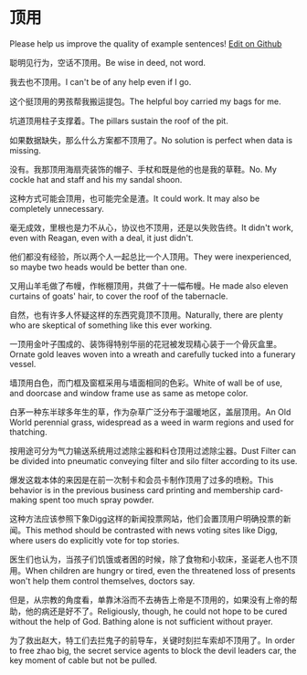 # 顶用

Please help us improve the quality of example sentences! [Edit on Github](https://github.com/jiyushe/jiyu-example-sentence-source/blob/main/chinese/dingyong.md)

<p><span class="chinese">聪明见行为，空话不顶用。</span><span class="english">Be wise in deed, not word.</span></p>

<p><span class="chinese">我去也不顶用。</span><span class="english">I can't be of any help even if I go.</span></p>

<p><span class="chinese">这个挺顶用的男孩帮我搬运提包。</span><span class="english">The helpful boy carried my bags for me.</span></p>

<p><span class="chinese">坑道顶用柱子支撑着。</span><span class="english">The pillars sustain the roof of the pit.</span></p>

<p><span class="chinese">如果数据缺失，那么什么方案都不顶用了。</span><span class="english">No solution is perfect when data is missing.</span></p>

<p><span class="chinese">没有。我那顶用海扇壳装饰的帽子、手杖和既是他的也是我的草鞋。</span><span class="english">No. My cockle hat and staff and his my sandal shoon.</span></p>

<p><span class="chinese">这种方式可能会顶用，也可能完全是渣。</span><span class="english">It could work. It may also be completely unnecessary.</span></p>

<p><span class="chinese">毫无成效，里根也是力不从心，协议也不顶用，还是以失败告终。</span><span class="english">It didn't work, even with Reagan, even with a deal, it just didn't.</span></p>

<p><span class="chinese">他们都没有经验，所以两个人一起总比一个人顶用。</span><span class="english">They were inexperienced, so maybe two heads would be better than one.</span></p>

<p><span class="chinese">又用山羊毛做了布幔，作帐棚顶用，共做了十一幅布幔。</span><span class="english">He made also eleven curtains of goats' hair, to cover the roof of the tabernacle.</span></p>

<p><span class="chinese">自然，也有许多人怀疑这样的东西究竟顶不顶用。</span><span class="english">Naturally, there are plenty who are skeptical of something like this ever working.</span></p>

<p><span class="chinese">一顶用金叶子围成的、装饰得特别华丽的花冠被发现精心装于一个骨灰盒里。</span><span class="english">Ornate gold leaves woven into a wreath and carefully tucked into a funerary vessel.</span></p>

<p><span class="chinese">墙顶用白色，而门框及窗框采用与墙面相同的色彩。</span><span class="english">White of wall be of use, and doorcase and window frame use as same as metope color.</span></p>

<p><span class="chinese">白茅一种东半球多年生的草，作为杂草广泛分布于温暖地区，盖层顶用。</span><span class="english">An Old World perennial grass, widespread as a weed in warm regions and used for thatching.</span></p>

<p><span class="chinese">按用途可分为气力输送系统用过滤除尘器和料仓顶用过滤除尘器。</span><span class="english">Dust Filter can be divided into pneumatic conveying filter and silo filter according to its use.</span></p>

<p><span class="chinese">爆发这栽本体的来因是在前一次制卡和会员卡制作顶用了过多的喷粉。</span><span class="english">This behavior is in the previous business card printing and membership card-making spent too much spray powder.</span></p>

<p><span class="chinese">这种方法应该参照下象Digg这样的新闻投票网站，他们会置顶用户明确投票的新闻。</span><span class="english">This method should be contrasted with news voting sites like Digg, where users do explicitly vote for top stories.</span></p>

<p><span class="chinese">医生们也认为，当孩子们饥饿或者困的时候，除了食物和小软床，圣诞老人也不顶用。</span><span class="english">When children are hungry or tired, even the threatened loss of presents won't help them control themselves, doctors say.</span></p>

<p><span class="chinese">但是，从宗教的角度看，单靠沐浴而不去祷告上帝是不顶用的，如果没有上帝的帮助，他的病还是好不了。</span><span class="english">Religiously, though, he could not hope to be cured without the help of God. Bathing alone is not sufficient without prayer.</span></p>

<p><span class="chinese">为了救出赵大，特工们去拦鬼子的前导车，关键时刻拦车索却不顶用了。</span><span class="english">In order to free zhao big, the secret service agents to block the devil leaders car, the key moment of cable but not be pulled.</span></p>

